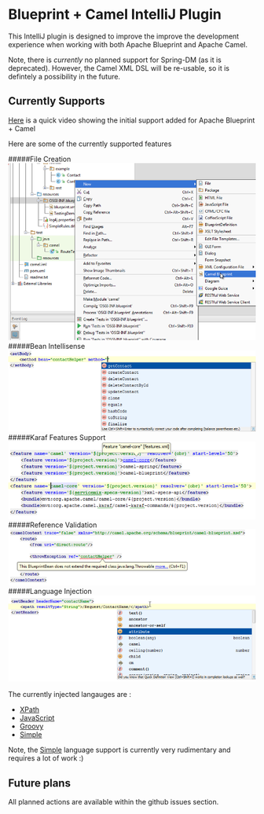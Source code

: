 Blueprint + Camel IntelliJ Plugin
=================================

This IntelliJ plugin is designed to improve the improve the development experience when working with
both Apache Blueprint and Apache Camel.

Note, there is *currently* no planned support for Spring-DM (as it is deprecated). However, the Camel XML DSL
will be re-usable, so it is defintely a possibility in the future.

Currently Supports
------------------

[Here](http://www.youtube.com/watch?v=ttiXWpA_UWQ) is a quick video showing the initial support added for Apache Blueprint + Camel

Here are some of the currently supported features

#####File Creation
![File Creation](/documentation/screenshots/CreateNew.png "File Creation")
#####Bean Intellisense
![Intellisense](/documentation/screenshots/IntelliSense.png "Intellisense")
#####Karaf Features Support
![Language Injection](/documentation/screenshots/KarafFeatures.png "Karaf Features Support")
#####Reference Validation
![Reference Validation](/documentation/screenshots/BeanReferenceValidation.png "Bean Reference Validation")
#####Language Injection
![Language Injection](/documentation/screenshots/LanguageInjection.png "Language Injection")

The currently injected langauges are :
     
* [XPath](http://camel.apache.org/xpath.html)
* [JavaScript](http://camel.apache.org/javascript.html)
* [Groovy](http://camel.apache.org/groovy.html)
* [Simple](http://camel.apache.org/simple.html) 

Note, the [Simple](http://camel.apache.org/simple.html) language support is currently very rudimentary and requires a lot of work :)

Future plans
------------

All planned actions are available within the github issues section.